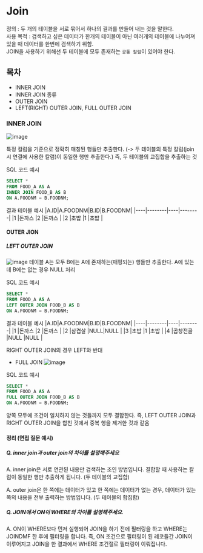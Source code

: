 # Join

정의 : 두 개의 테이블을 서로 묶어서 하나의 결과를 만들어 내는 것을 말한다.<br/>
사용 목적 : 검색하고 싶은 데이터가 한개의 테이블이 아닌 여러개의 테이블에 나누어져 있을 때 데이터를 한번에 검색하기 위함.<br/>
JOIN을 사용하기 위해선 두 테이블에 모두 존재하는 `공통 칼럼`이 있어야 한다.<br/>

## 목차
- INNER JOIN
 - INNER JOIN 종류
- OUTER JOIN
 - LEFT(RIGHT) OUTER JOIN, FULL OUTER JOIN <bt/>

### INNER JOIN

![image](https://github.com/woorifisa/2023-CS-Study/assets/61819350/71c5f48e-5753-40ff-ac4b-8c16854ba3f5)

특정 컬럼을 기준으로 정확히 매칭된 행들만 추출한다. (-> 두 테이블의 특정 칼럼(join시 연결에 사용한 칼럼)이 동일한 행만 추출한다.)
즉, 두 테이블의 교집합을 추출하는 것

SQL 코드 예시
```SQL
SELECT *
FROM FOOD_A AS A
INNER JOIN FOOD_B AS B
ON A.FOODNM = B.FOODNM;
```
결과 테이블 예시
|A.ID|A.FOODNM|B.ID|B.FOODNM|
|----|--------|----|--------|
|1   |돈까스   |2   |돈까스    |
|2   |초밥     |1   |초밥     |

#### OUTER JION

##### LEFT OUTER JOIN

  ![image](https://github.com/woorifisa/2023-CS-Study/assets/61819350/7a9534d0-d23f-4b45-92e4-b3bb05c6c2ae)
  테이블 A는 모두 B에는 A에 존재하는(매핑되는) 행들만 추출한다.
  A에 있는데 B에는 없는 경우 NULL 처리
  
SQL 코드 예시
```SQL
SELECT *
FROM FOOD_A AS A
LEFT OUTER JOIN FOOD_B AS B
ON A.FOODNM = B.FOODNM;
```
 결과 테이블 예시
|A.ID|A.FOODNM|B.ID|B.FOODNM|
|----|--------|----|--------|
|1   |돈까스   |2   |돈까스    |
|2   |삼겹살   |NULL|NULL    |
|3   |초밥     |1   |초밥     |
|4   |곱창전골  |NULL |NULL   |
  
 RIGHT OUTER JOIN의 경우 LEFT와 반대
  
  - FULL JOIN
  ![image](https://github.com/woorifisa/2023-CS-Study/assets/61819350/65c76536-7457-48f1-a26e-75db765bf003)

SQL 코드 예시
```SQL
SELECT *
FROM FOOD_A AS A
FULL OUTER JOIN FOOD_B AS B
ON A.FOODNM = B.FOODNM;
```
양쪽 모두에 조건이 일치하지 않는 것들까지 모두 결합한다.
즉, LEFT OUTER JOIN과 RIGHT OUTER JOIN을 합친 것에서 중복 행을 제거한 것과 같음



#### 정리 (면접 질문 예시)
##### Q. inner join과 outer join의 차이를 설명해주세요

A. inner join은 서로 연관된 내용만 검색하는 조인 방법입니다. 결합할 때 사용하는 칼럼이 동일한 행만 추출하게 됩니다. (두 테이블의 교집합)

A. outer join은 한 쪽에는 데이터가 있고 한 쪽에는 데이터가 없는 경우, 데이터가 있는 쪽의 내용을 전부 출력하는 방법입니다. (두 테이블의 합집합)


##### Q. JOIN에서 ON이 WHERE의 차이를 설명해주세요.

A. ON이 WHERE보다 먼저 실행되어 JOIN을 하기 전에 필터링을 하고 WHERE는 JOINDMF 한 후에 필터링을 합니다.
   즉, ON 조건으로 필터링이 된 레코들간 JOIN이 이루어지고 JOIN을 한 결과에서 WHERE 조건절로 필터링이 이뤄집니다.
   
   

  
